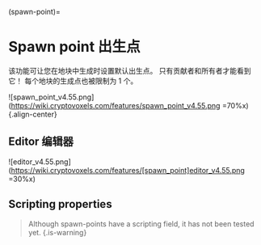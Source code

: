 (spawn-point)=
# Spawn point 出生点

该功能可让您在地块中生成时设置默认出生点。
只有贡献者和所有者才能看到它！
每个地块的生成点也被限制为 1 个。

![spawn_point_v4.55.png](https://wiki.cryptovoxels.com/features/spawn_point_v4.55.png =70%x){.align-center}

## Editor 编辑器

![editor_v4.55.png](https://wiki.cryptovoxels.com/features/[spawn_point]editor_v4.55.png =30%x)

## Scripting properties

> Although spawn-points have a scripting field, it has not been tested yet.
{.is-warning}
